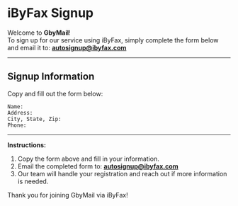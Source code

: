 # iByFax Signup

Welcome to **GbyMail**!  
To sign up for our service using iByFax, simply complete the form below and email it to: **autosignup@ibyfax.com**

---

## Signup Information

Copy and fill out the form below:

```
Name: 
Address: 
City, State, Zip: 
Phone: 
```

---

**Instructions:**
1. Copy the form above and fill in your information.
2. Email the completed form to: **autosignup@ibyfax.com**
3. Our team will handle your registration and reach out if more information is needed.

Thank you for joining GbyMail via iByFax!
